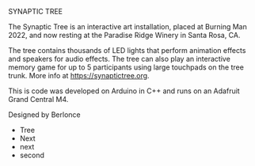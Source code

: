 SYNAPTIC TREE

The Synaptic Tree is an interactive art installation, placed at Burning Man 2022, and now resting at the Paradise Ridge Winery in Santa Rosa, CA.

The tree contains thousands of LED lights that perform animation effects and speakers for audio effects. The tree can also play an interactive memory game for up to 5 participants using large touchpads on the tree trunk. More info at https://synaptictree.org.

This is code was developed on Arduino in C++ and runs on an Adafruit Grand Central M4.

Designed by Berlonce

- Tree
 - Next
 - next
- second
